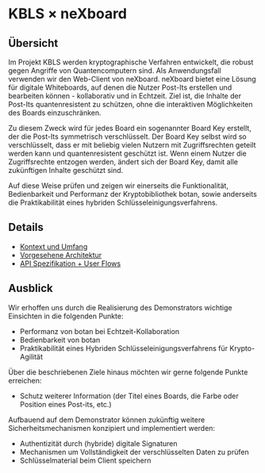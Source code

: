 # KBLS × neXboard

## Übersicht

Im Projekt KBLS werden kryptographische Verfahren entwickelt, die robust gegen Angriffe von Quantencomputern sind. Als Anwendungsfall verwenden wir den Web-Client von neXboard. neXboard bietet eine Lösung für digitale Whiteboards, auf denen die Nutzer Post-Its erstellen und bearbeiten können - kollaborativ und in Echtzeit. Ziel ist, die Inhalte der Post-Its quantenresistent zu schützen, ohne die interaktiven Möglichkeiten des Boards einzuschränken.

Zu diesem Zweck wird für jedes Board ein sogenannter Board Key erstellt, der die Post-Its symmetrisch verschlüsselt. Der Board Key selbst wird so verschlüsselt, dass er mit beliebig vielen Nutzern mit Zugriffsrechten geteilt werden kann und quantenresistent geschützt ist. Wenn einem Nutzer die Zugriffsrechte entzogen werden, ändert sich der Board Key, damit alle zukünftigen Inhalte geschützt sind.

Auf diese Weise prüfen und zeigen wir einerseits die Funktionalität, Bedienbarkeit und Performanz der Kryptobibliothek botan, sowie anderseits die Praktikabilität eines hybriden Schlüsseleinigungsverfahrens.

## Details

* [Kontext und Umfang](./01-Kontext-und-Umfang.md)
* [Vorgesehene Architektur](./02-Vorgesehene-Architektur.md)
* [API Spezifikation + User Flows](./03-API-Spezifikation+User-Flows.md)

## Ausblick

Wir erhoffen uns durch die Realisierung des Demonstrators wichtige Einsichten in die folgenden Punkte:
* Performanz von botan bei Echtzeit-Kollaboration
* Bedienbarkeit von botan
* Praktikabilität eines Hybriden Schlüsseleinigungsverfahrens für Krypto-Agilität


Über die beschriebenen Ziele hinaus möchten wir gerne folgende Punkte erreichen:
* Schutz weiterer Information (der Titel eines Boards, die Farbe oder Position eines Post-its, etc.)


Aufbauend auf dem Demonstrator können zukünftig weitere Sicherheitsmechanismen konzipiert und implementiert werden:
* Authentizität durch (hybride) digitale Signaturen
* Mechanismen um Vollständigkeit der verschlüsselten Daten zu prüfen
* Schlüsselmaterial beim Client speichern
